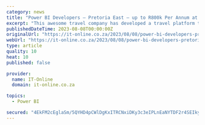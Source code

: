 ```yaml
---
category: news
title: "Power BI Developers – Pretoria East – up to R800k Per Annum at e-Merge IT Recruitment"
excerpt: "This awesome travel company has developed a travel platform that spans across Africa, and they are in search of a Power BI Developer who can seamlessly dive into action, and take initiative in what they do."
publishedDateTime: 2023-08-08T00:00:00Z
originalUrl: "https://it-online.co.za/2023/08/08/power-bi-developers-pretoria-east-up-to-r800k-per-annum-at-e-merge-it-recruitment/"
webUrl: "https://it-online.co.za/2023/08/08/power-bi-developers-pretoria-east-up-to-r800k-per-annum-at-e-merge-it-recruitment/"
type: article
quality: 10
heat: 10
published: false

provider:
  name: IT-Online
  domain: it-online.co.za

topics:
  - Power BI

secured: "4EkFM2cEglaSm/5QYHD4pCWlDgKxITRCNxiDKy3c3eIPLnEaNYTDF2r4SEIkyCM1t6BcQq97kQ/gLdTbk4KqB3KFWH5cGyg7/O1mSDENBtL6DEbV6qr6sTP4CEtKKQkkHsiYwmcqNk8clSbiWYc5/QSse9te/tcErZcdkPlW/UrSvzDXt6ahkkeS44KThfc9fjT2kTFrr4flb5zY3i9vKZfSSdv/gxNWF0FST+Ty/FrIT5D/w/otqQhZsUE8X7/MEdHS6G5Pn3oKd3I0BmGXb8moaee9YNA7pim8p+HDVWVFw9kpLqrrS87UlB+bCm4hSCvQSaLjfYL1CdUm+r5QDZyGU2pcTq+jnLrSGyqT7Xo=;ZufyLQm2KnnBkrza/Fs/dQ=="
---
```


